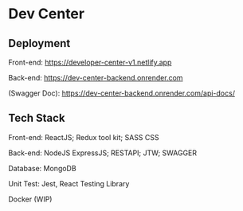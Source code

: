 # Dev Center

## Deployment
Front-end: https://developer-center-v1.netlify.app 

Back-end: https://dev-center-backend.onrender.com

(Swagger Doc): https://dev-center-backend.onrender.com/api-docs/

## Tech Stack
Front-end: ReactJS; Redux tool kit; SASS CSS

Back-end: NodeJS ExpressJS; RESTAPI; JTW; SWAGGER

Database: MongoDB

Unit Test: Jest, React Testing Library

Docker (WIP)

